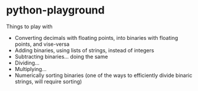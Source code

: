 # python-playground

Things to play with

* Converting decimals with floating points, into binaries with floating points, and vise-versa
* Adding binaries, using lists of strings, instead of integers
* Subtracting binaries... doing the same
* Dividing...
* Multiplying... 
* Numerically sorting binaries (one of the ways to efficiently divide binaric strings, will require sorting)
